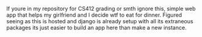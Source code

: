 If youre in my repository for CS412 grading or smth ignore this, simple web app that helps my girlfriend and I decide wtf to eat for dinner. Figured seeing as this is hosted and django is already setup with all its extraneous packages its just easier to build an app here than make a new instance.